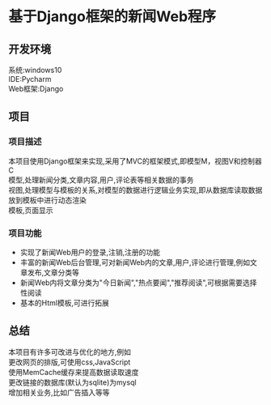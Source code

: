基于Django框架的新闻Web程序
===========================================
## 开发环境
系统:windows10 <br>
IDE:Pycharm <br>
Web框架:Django <br>

## 项目

### 项目描述
本项目使用Django框架来实现,采用了MVC的框架模式,即模型M，视图V和控制器C <br>
模型,处理新闻分类,文章内容,用户,评论表等相关数据的事务 <br>
视图,处理模型与模板的关系,对模型的数据进行逻辑业务实现,即从数据库读取数据放到模板中进行动态渲染<br>
模板,页面显示 <br>

### 项目功能
*  实现了新闻Web用户的登录,注销,注册的功能
*  丰富的新闻Web后台管理,可对新闻Web内的文章,用户,评论进行管理,例如文章发布,文章分类等
*  新闻Web内将文章分类为"今日新闻","热点要闻","推荐阅读",可根据需要选择性阅读
*  基本的Html模板,可进行拓展


## 总结
本项目有许多可改进与优化的地方,例如   <br>
更改网页的排版,可使用css,JavaScript <br>
使用MemCache缓存来提高数据读取速度   <br>
更改链接的数据库(默认为sqlite)为mysql   <br>
增加相关业务,比如广告插入等等  <br>
